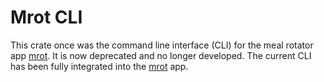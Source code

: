 # Mrot CLI

This crate once was the command line interface (CLI) for the meal rotator app [mrot][mrot]. It is now deprecated and no longer developed. The current CLI has been fully integrated into the [mrot][mrot] app.

[mrot]: https://crates.io/crates/mrot/
